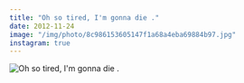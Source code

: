 ```yaml
---
title: "Oh so tired, I'm gonna die ."
date: 2012-11-24
image: "/img/photo/8c986153605147f1a68a4eba69884b97.jpg"
instagram: true
---
```


![Oh so tired, I'm gonna die .](/img/photo/8c986153605147f1a68a4eba69884b97.jpg)
